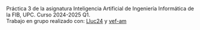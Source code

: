 Práctica 3 de la asignatura Inteligencia Artificial de Ingeniería Informática de la FIB, UPC. Curso 2024-2025 Q1.\
Trabajo en grupo realizado con:
[Lluc24](https://github.com/Lluc24) y [vef-am](https://github.com/vef-am)
